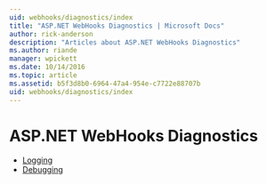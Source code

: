```yaml
---
uid: webhooks/diagnostics/index
title: "ASP.NET WebHooks Diagnostics | Microsoft Docs"
author: rick-anderson
description: "Articles about ASP.NET WebHooks Diagnostics"
ms.author: riande
manager: wpickett
ms.date: 10/14/2016
ms.topic: article
ms.assetid: b5f3d8b0-6964-47a4-954e-c7722e88707b
uid: webhooks/diagnostics/index
---
```

# ASP.NET WebHooks Diagnostics

* [Logging](logging.md)
* [Debugging](debugging.md)
